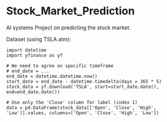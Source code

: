 # Stock_Market_Prediction
AI systems Project on predicting the stock market.

Dataset (using TSLA atm):
```
import datetime
import yfinance as yf

# We need to agree on specific timeframe
# end_date = ...
end_date = datetime.datetime.now() 
start_date = end_date - datetime.timedelta(days = 365 * 5)
stock_data = yf.download('TSLA', start=start_date.date(), end=end_date.date())

# Use only the 'Close' column for label (index 1)
data = pd.DataFrame(stock_data[['Open', 'Close', 'High', 'Low']].values, columns=['Open', 'Close', 'High', 'Low'])

```
